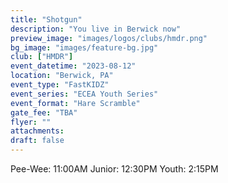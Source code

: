 ```yaml
---
title: "Shotgun"
description: "You live in Berwick now"
preview_image: "images/logos/clubs/hmdr.png"
bg_image: "images/feature-bg.jpg"
club: ["HMDR"]
event_datetime: "2023-08-12"
location: "Berwick, PA"
event_type: "FastKIDZ"
event_series: "ECEA Youth Series"
event_format: "Hare Scramble"
gate_fee: "TBA"
flyer: ""
attachments:
draft: false
---
```


Pee-Wee: 11:00AM
Junior: 12:30PM
Youth: 2:15PM